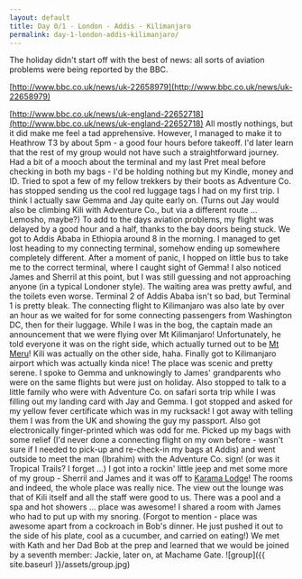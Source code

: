 ```yaml
---
layout: default
title: Day 0/1 - London - Addis - Kilimanjaro
permalink: day-1-london-addis-kilimanjaro/
---
```

The holiday didn't start off with the best of news: all sorts of aviation problems were being reported by the BBC.

[http://www.bbc.co.uk/news/uk-22658979](http://www.bbc.co.uk/news/uk-22658979)

[http://www.bbc.co.uk/news/uk-england-22652718](http://www.bbc.co.uk/news/uk-england-22652718)
All mostly nothings, but it did make me feel a tad apprehensive. However, I managed to make it to Heathrow T3 by about 5pm - a good four hours before takeoff. I'd later learn that the rest of my group would not have such a straightforward journey.
Had a bit of a mooch about the terminal and my last Pret meal before checking in both my bags - I'd be holding nothing but my Kindle, money and ID. Tried to spot a few of my fellow trekkers by their boots as Adventure Co. has stopped sending us the cool red luggage tags I had on my first trip. I think I actually saw Gemma and Jay quite early on.
(Turns out Jay would also be climbing Kili with Adventure Co., but via a different route ... Lemosho, maybe?)
To add to the days aviation problems, my flight was delayed by a good hour and a half, thanks to the bay doors being stuck.
We got to Addis Ababa in Ethiopia around 8 in the morning. I managed to get lost heading to my connecting terminal, somehow ending up somewhere completely different. After a moment of panic, I hopped on little bus to take me to the correct terminal, where I caught sight of Gemma! I also noticed James and Sherril at this point, but I was still guessing and not approaching anyone (in a typical Londoner style). The waiting area was pretty awful, and the toilets even worse. Terminal 2 of Addis Ababa isn't so bad, but Terminal 1 is pretty bleak.
The connecting flight to Kilimanjaro was also late by over an hour as we waited for for some connecting passengers from Washington DC, then for their luggage.
While I was in the bog, the captain made an announcement that we were flying over Mt Kilimanjaro! Unfortunately, he told everyone it was on the right side, which actually turned out to be [Mt Meru](https://en.wikipedia.org/wiki/Mount_Meru_(Tanzania))! Kili was actually on the other side, haha.
Finally got to Kilimanjaro airport which was actually kinda nice! The place was scenic and pretty serene.
I spoke to Gemma and unknowingly to James' grandparents who were on the same flights but were just on holiday. Also stopped to talk to a little family who were with Adventure Co. on safari sorta trip while I was filling out my landing card with Jay and Gemma.
I got stopped and asked for my yellow fever certificate which was in my rucksack! I got away with telling them I was from the UK and showing the guy my passport. Also got electronically finger-printed which was odd for me.
Picked up my bags with some relief (I'd never done a connecting flight on my own before - wasn't sure if I needed to pick-up and re-check-in my bags at Addis) and went outside to meet the man (Ibrahim) with the Adventure Co. sign! (or was it Tropical Trails? I forget ...)
I got into a rockin' little jeep and met some more of my group - Sherril and James and it was off to [Karama Lodge](http://www.tripadvisor.co.uk/Hotel_Review-g297913-d660649-Reviews-Karama_Lodge_Spa-Arusha_Arusha_Region.html)!
The rooms and indeed, the whole place was really nice. The view out the lounge was that of Kili itself and all the staff were good to us. There was a pool and a spa and hot showers ... place was awesome! I shared a room with James who had to put up with my snoring.
(Forgot to mention - place was awesome apart from a cockroach in Bob's dinner. He just pushed it out to the side of his plate, cool as a cucumber, and carried on eating!)
We met with Kath and her Dad Bob at the prep and learned that we would be joined by a seventh member: Jackie, later on, at Machame Gate.
![group]({{ site.baseurl }}/assets/group.jpg)